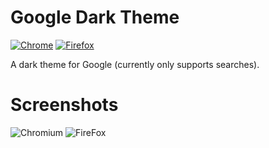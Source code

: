 # Google Dark Theme

[![Chrome](https://img.shields.io/chrome-web-store/users/ohhpliipfhicocldcakcgpbbcmkjkian.svg?color=black&label=Chrome&style=for-the-badge)](https://chrome.google.com/webstore/detail/dark-theme-for-google-sea/ohhpliipfhicocldcakcgpbbcmkjkian)
[![Firefox](https://img.shields.io/amo/users/dark-theme-for-google-searches.svg?label=Firefox&style=for-the-badge&color=black)](https://addons.mozilla.org/firefox/addon/dark-theme-for-google-searches/)

A dark theme for Google (currently only supports searches).

# Screenshots
![Chromium](https://raw.githubusercontent.com/elibroftw/google-dark-theme/master/Resources/Chrome%20Web%20Store%20Screenshot.png)
![FireFox](https://raw.githubusercontent.com/elibroftw/google-dark-theme/master/Resources/Firefox%20Screenshot.jpg)